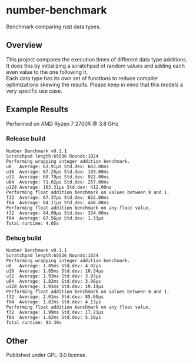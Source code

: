 # number-benchmark
Benchmark comparing rust data types. 
## Overview
This project compares the execution times of different data type additions.  
It does this by initializing a scratchpad of random values and adding each even value to the one following it.  
Each data type has its own set of functions to reduce compiler optimizations skewing the results.
Please keep in mind that this models a very specific use case.  
## Example Results
Performed on AMD Ryzen 7 2700X @ 3.8 GHz
### Release build

```
Number Benchmark v0.1.1
Scratchpad length:65536 Rounds:1024
Performing wrapping integer addition benchmark.
u8   Average: 63.91µs Std.dev: 663.00ns
u16  Average: 67.25µs Std.dev: 193.00ns
u32  Average: 68.79µs Std.dev: 922.00ns
u64  Average: 71.02µs Std.dev: 257.00ns
u128 Average: 103.31µs Std.dev: 412.00ns
Performing float addition benchmark on values between 0 and 1.
f32  Average: 67.37µs Std.dev: 652.00ns
f64  Average: 84.11µs Std.dev: 448.00ns
Performing float addition benchmark on any float value.
f32  Average: 84.09µs Std.dev: 334.00ns
f64  Average: 67.56µs Std.dev: 1.33µs
Total runtime: 4.05s
```

### Debug build

```
Number Benchmark v0.1.1
Scratchpad length:65536 Rounds:1024
Performing wrapping integer addition benchmark.  
u8   Average: 1.85ms Std.dev: 4.02µs  
u16  Average: 1.85ms Std.dev: 10.34µs  
u32  Average: 1.93ms Std.dev: 3.93µs  
u64  Average: 1.82ms Std.dev: 3.98µs  
u128 Average: 1.91ms Std.dev: 19.14µs  
Performing float addition benchmark on values between 0 and 1.  
f32  Average: 2.01ms Std.dev: 85.60µs  
f64  Average: 1.82ms Std.dev: 4.13µs  
Performing float addition benchmark on any float value.  
f32  Average: 1.99ms Std.dev: 17.21µs  
f64  Average: 1.82ms Std.dev: 5.10µs  
Total runtime: 93.30s
```

## Other
Published under GPL-3.0 license.